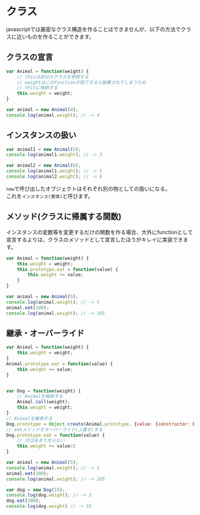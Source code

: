 # クラス

javascriptでは厳密なクラス構造を作ることはできませんが、以下の方法でクラスに近いものを作ることができます。

## クラスの宣言

```javascript
var Animal = function(weight) {
    // thisは自分のクラスを参照する
    // weightはこのfunctionが終了すると破棄されてしまうため
    // thisに格納する
    this.weight = weight;
}

var animal = new Animal(4);
console.log(animal.weight); // -> 4
```

## インスタンスの扱い
```javascript
var animal1 = new Animal(5);
console.log(animal1.weight); // -> 5

var animal2 = new Animal(6);
console.log(animal1.weight); // -> 5
console.log(animal2.weight); // -> 6
```
`new`で呼び出したオブジェクトはそれぞれ別の物としての扱いになる。  
これを`インスタンス(実体)`と呼びます。

## メソッド(クラスに帰属する関数)
インスタンスの変数等を変更するだけの関数を作る場合、大外にfunctionとして宣言するよりは、クラスのメソッドとして宣言したほうがキレイに実装できます。
```javascript
var Animal = function(weight) {
    this.weight = weight;
    this.prototype.eat = function(value) {
        this.weight += value;
    }
}

var animal = new Animal(5);
console.log(animal.weight); // -> 5
animal.eat(100);
console.log(animal.weight); // -> 105
```

## 継承・オーバーライド
```javascript
var Animal = function(weight) {
    this.weight = weight;
}
Animal.prototype.eat = function(value) {
    this.weight += value;
}


var Dog = function(weight) {
    // Animalを継承する
    Animal.call(weight);
    this.weight = weight;
}
// Animalを継承する
Dog.prototype = Object.create(Animal.prototype, {value: {constructor: Dog}});
// eatメソッドをオーバーライド(上書き)する
Dog.prototype.eat = function(value) {
    // 犬はあまり太らない
    this.weight += value/2
}

var animal = new Animal(5);
console.log(animal.weight); // -> 5
animal.eat(100);
console.log(animal.weight); // -> 105

var dog = new Dog(15);
console.log(dog.weight); // -> 5
dog.eat(100);
console.log(dog.weight) // -> 55
```
